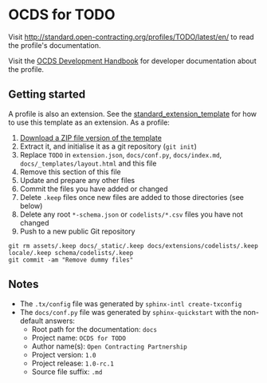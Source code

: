 # OCDS for TODO

Visit <http://standard.open-contracting.org/profiles/TODO/latest/en/> to read the profile's documentation.

Visit the [OCDS Development Handbook](http://ocds-standard-development-handbook.readthedocs.io/en/latest/profiles/) for developer documentation about the profile.

## Getting started

A profile is also an extension. See the [standard_extension_template](https://github.com/open-contracting/standard_extension_template) for how to use this template as an extension. As a profile:

1. [Download a ZIP file version of the template](https://github.com/open-contracting/standard_profile_template/archive/master.zip)
1. Extract it, and initialise it as a git repository (`git init`)
1. Replace `TODO` in `extension.json`, `docs/conf.py`, `docs/index.md`, `docs/_templates/layout.html` and this file
1. Remove this section of this file
1. Update and prepare any other files
1. Commit the files you have added or changed
1. Delete `.keep` files once new files are added to those directories (see below)
1. Delete any root `*-schema.json` or `codelists/*.csv` files you have not changed
1. Push to a new public Git repository

```shell
git rm assets/.keep docs/_static/.keep docs/extensions/codelists/.keep locale/.keep schema/codelists/.keep
git commit -am "Remove dummy files"
```

## Notes

* The `.tx/config` file was generated by `sphinx-intl create-txconfig`
* The `docs/conf.py` file was generated by `sphinx-quickstart` with the non-default answers:
  * Root path for the documentation: `docs`
  * Project name: `OCDS for TODO`
  * Author name(s): `Open Contracting Partnership`
  * Project version: `1.0`
  * Project release: `1.0-rc.1`
  * Source file suffix: `.md`

